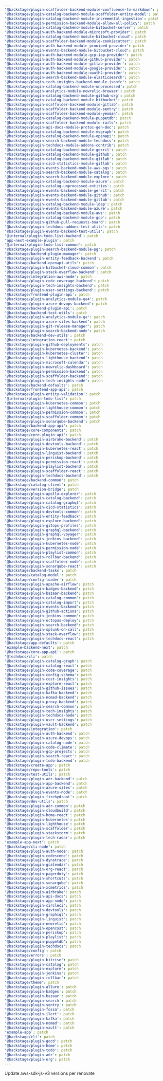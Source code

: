 ```yaml
---
'@backstage/plugin-scaffolder-backend-module-confluence-to-markdown': patch
'@backstage/plugin-catalog-backend-module-scaffolder-entity-model': patch
'@backstage/plugin-catalog-backend-module-incremental-ingestion': patch
'@backstage/plugin-permission-backend-module-allow-all-policy': patch
'@backstage/plugin-catalog-backend-module-bitbucket-server': patch
'@backstage/plugin-auth-backend-module-microsoft-provider': patch
'@backstage/plugin-catalog-backend-module-bitbucket-cloud': patch
'@backstage/plugin-scaffolder-backend-module-cookiecutter': patch
'@backstage/plugin-auth-backend-module-pinniped-provider': patch
'@backstage/plugin-events-backend-module-bitbucket-cloud': patch
'@backstage/plugin-auth-backend-module-gcp-iap-provider': patch
'@backstage/plugin-auth-backend-module-github-provider': patch
'@backstage/plugin-auth-backend-module-gitlab-provider': patch
'@backstage/plugin-auth-backend-module-google-provider': patch
'@backstage/plugin-auth-backend-module-oauth2-provider': patch
'@backstage/plugin-search-backend-module-elasticsearch': patch
'@backstage/plugin-tech-insights-backend-module-jsonfc': patch
'@backstage/plugin-catalog-backend-module-unprocessed': patch
'@backstage/plugin-analytics-module-newrelic-browser': patch
'@backstage/plugin-catalog-backend-module-github-org': patch
'@backstage/plugin-catalog-backend-module-bitbucket': patch
'@backstage/plugin-scaffolder-backend-module-gitlab': patch
'@backstage/plugin-scaffolder-backend-module-sentry': patch
'@backstage/plugin-scaffolder-backend-module-yeoman': patch
'@backstage/plugin-catalog-backend-module-puppetdb': patch
'@backstage/plugin-scaffolder-backend-module-rails': patch
'@backstage/plugin-api-docs-module-protoc-gen-doc': patch
'@backstage/plugin-catalog-backend-module-msgraph': patch
'@backstage/plugin-catalog-backend-module-openapi': patch
'@backstage/plugin-search-backend-module-techdocs': patch
'@backstage/plugin-techdocs-module-addons-contrib': patch
'@backstage/plugin-catalog-backend-module-gerrit': patch
'@backstage/plugin-catalog-backend-module-github': patch
'@backstage/plugin-catalog-backend-module-gitlab': patch
'@backstage/plugin-cicd-statistics-module-gitlab': patch
'@backstage/plugin-events-backend-module-aws-sqs': patch
'@backstage/plugin-search-backend-module-catalog': patch
'@backstage/plugin-search-backend-module-explore': patch
'@backstage/plugin-catalog-backend-module-azure': patch
'@backstage/plugin-catalog-unprocessed-entities': patch
'@backstage/plugin-events-backend-module-gerrit': patch
'@backstage/plugin-events-backend-module-github': patch
'@backstage/plugin-events-backend-module-gitlab': patch
'@backstage/plugin-catalog-backend-module-ldap': patch
'@backstage/plugin-events-backend-module-azure': patch
'@backstage/plugin-catalog-backend-module-aws': patch
'@backstage/plugin-catalog-backend-module-gcp': patch
'@backstage/plugin-github-pull-requests-board': patch
'@backstage/plugin-techdocs-addons-test-utils': patch
'@backstage/plugin-events-backend-test-utils': patch
'@internal/plugin-todo-list-backend': patch
'app-next-example-plugin': patch
'@internal/plugin-todo-list-common': patch
'@backstage/plugin-search-backend-module-pg': patch
'@backstage/backend-plugin-manager': patch
'@backstage/plugin-entity-feedback-backend': patch
'@backstage/backend-openapi-utils': patch
'@backstage/plugin-bitbucket-cloud-common': patch
'@backstage/plugin-stack-overflow-backend': patch
'@backstage/integration-aws-node': patch
'@backstage/plugin-code-coverage-backend': patch
'@backstage/plugin-tech-insights-backend': patch
'@backstage/plugin-user-settings-backend': patch
'@backstage/frontend-plugin-api': patch
'@backstage/plugin-analytics-module-ga4': patch
'@backstage/plugin-azure-devops-backend': patch
'@backstage/backend-plugin-api': patch
'@backstage/backend-test-utils': patch
'@backstage/plugin-analytics-module-ga': patch
'@backstage/plugin-azure-sites-backend': patch
'@backstage/plugin-git-release-manager': patch
'@backstage/plugin-search-backend-node': patch
'@backstage/backend-dev-utils': patch
'@backstage/integration-react': patch
'@backstage/plugin-github-deployments': patch
'@backstage/plugin-kubernetes-backend': patch
'@backstage/plugin-kubernetes-cluster': patch
'@backstage/plugin-lighthouse-backend': patch
'@backstage/plugin-microsoft-calendar': patch
'@backstage/plugin-newrelic-dashboard': patch
'@backstage/plugin-permission-backend': patch
'@backstage/plugin-scaffolder-backend': patch
'@backstage/plugin-tech-insights-node': patch
'@backstage/backend-defaults': patch
'@backstage/frontend-app-api': patch
'@backstage/plugin-entity-validation': patch
'@internal/plugin-todo-list': patch
'@backstage/plugin-kubernetes-common': patch
'@backstage/plugin-lighthouse-common': patch
'@backstage/plugin-permission-common': patch
'@backstage/plugin-scaffolder-common': patch
'@backstage/plugin-sonarqube-backend': patch
'@backstage/backend-app-api': patch
'@backstage/core-components': patch
'@backstage/core-plugin-api': patch
'@backstage/plugin-airbrake-backend': patch
'@backstage/plugin-devtools-backend': patch
'@backstage/plugin-kubernetes-react': patch
'@backstage/plugin-linguist-backend': patch
'@backstage/plugin-periskop-backend': patch
'@backstage/plugin-permission-react': patch
'@backstage/plugin-playlist-backend': patch
'@backstage/plugin-scaffolder-react': patch
'@backstage/plugin-techdocs-backend': patch
'@backstage/backend-common': patch
'@backstage/catalog-client': patch
'@backstage/version-bridge': patch
'@backstage/plugin-apollo-explorer': patch
'@backstage/plugin-catalog-backend': patch
'@backstage/plugin-catalog-graphql': patch
'@backstage/plugin-cicd-statistics': patch
'@backstage/plugin-devtools-common': patch
'@backstage/plugin-entity-feedback': patch
'@backstage/plugin-explore-backend': patch
'@backstage/plugin-gitops-profiles': patch
'@backstage/plugin-graphql-backend': patch
'@backstage/plugin-graphql-voyager': patch
'@backstage/plugin-jenkins-backend': patch
'@backstage/plugin-kubernetes-node': patch
'@backstage/plugin-permission-node': patch
'@backstage/plugin-playlist-common': patch
'@backstage/plugin-rollbar-backend': patch
'@backstage/plugin-scaffolder-node': patch
'@backstage/plugin-sonarqube-react': patch
'@backstage/backend-tasks': patch
'@backstage/catalog-model': patch
'@backstage/config-loader': patch
'@backstage/plugin-apache-airflow': patch
'@backstage/plugin-badges-backend': patch
'@backstage/plugin-bazaar-backend': patch
'@backstage/plugin-catalog-common': patch
'@backstage/plugin-catalog-import': patch
'@backstage/plugin-events-backend': patch
'@backstage/plugin-github-actions': patch
'@backstage/plugin-jenkins-common': patch
'@backstage/plugin-octopus-deploy': patch
'@backstage/plugin-search-backend': patch
'@backstage/plugin-splunk-on-call': patch
'@backstage/plugin-stack-overflow': patch
'@backstage/plugin-techdocs-react': patch
'@backstage/app-defaults': patch
'example-backend-next': patch
'@backstage/core-app-api': patch
'@techdocs/cli': patch
'@backstage/plugin-catalog-graph': patch
'@backstage/plugin-catalog-react': patch
'@backstage/plugin-code-coverage': patch
'@backstage/plugin-config-schema': patch
'@backstage/plugin-cost-insights': patch
'@backstage/plugin-explore-react': patch
'@backstage/plugin-github-issues': patch
'@backstage/plugin-kafka-backend': patch
'@backstage/plugin-nomad-backend': patch
'@backstage/plugin-proxy-backend': patch
'@backstage/plugin-search-common': patch
'@backstage/plugin-tech-insights': patch
'@backstage/plugin-techdocs-node': patch
'@backstage/plugin-user-settings': patch
'@backstage/plugin-vault-backend': patch
'@backstage/integration': patch
'@backstage/plugin-auth-backend': patch
'@backstage/plugin-azure-devops': patch
'@backstage/plugin-catalog-node': patch
'@backstage/plugin-code-climate': patch
'@backstage/plugin-gcp-projects': patch
'@backstage/plugin-search-react': patch
'@backstage/plugin-todo-backend': patch
'@backstage/create-app': patch
'@backstage/repo-tools': patch
'@backstage/test-utils': patch
'@backstage/plugin-adr-backend': patch
'@backstage/plugin-app-backend': patch
'@backstage/plugin-azure-sites': patch
'@backstage/plugin-events-node': patch
'@backstage/plugin-firehydrant': patch
'@backstage/dev-utils': patch
'@backstage/plugin-adr-common': patch
'@backstage/plugin-cloudbuild': patch
'@backstage/plugin-home-react': patch
'@backstage/plugin-kubernetes': patch
'@backstage/plugin-lighthouse': patch
'@backstage/plugin-scaffolder': patch
'@backstage/plugin-stackstorm': patch
'@backstage/plugin-tech-radar': patch
'example-app-next': patch
'@backstage/cli-node': patch
'@backstage/plugin-auth-node': patch
'@backstage/plugin-codescene': patch
'@backstage/plugin-dynatrace': patch
'@backstage/plugin-gcalendar': patch
'@backstage/plugin-org-react': patch
'@backstage/plugin-pagerduty': patch
'@backstage/plugin-shortcuts': patch
'@backstage/plugin-sonarqube': patch
'@backstage/plugin-xcmetrics': patch
'@backstage/plugin-airbrake': patch
'@backstage/plugin-api-docs': patch
'@backstage/plugin-app-node': patch
'@backstage/plugin-circleci': patch
'@backstage/plugin-devtools': patch
'@backstage/plugin-graphiql': patch
'@backstage/plugin-linguist': patch
'@backstage/plugin-newrelic': patch
'@backstage/plugin-opencost': patch
'@backstage/plugin-periskop': patch
'@backstage/plugin-playlist': patch
'@backstage/plugin-puppetdb': patch
'@backstage/plugin-techdocs': patch
'@backstage/config': patch
'@backstage/errors': patch
'@backstage/plugin-bitrise': patch
'@backstage/plugin-catalog': patch
'@backstage/plugin-explore': patch
'@backstage/plugin-jenkins': patch
'@backstage/plugin-rollbar': patch
'@backstage/theme': patch
'@backstage/plugin-allure': patch
'@backstage/plugin-badges': patch
'@backstage/plugin-bazaar': patch
'@backstage/plugin-search': patch
'@backstage/plugin-sentry': patch
'@backstage/plugin-fossa': patch
'@backstage/plugin-ilert': patch
'@backstage/plugin-kafka': patch
'@backstage/plugin-nomad': patch
'@backstage/plugin-vault': patch
'example-app': patch
'@backstage/cli': patch
'@backstage/plugin-gocd': patch
'@backstage/plugin-home': patch
'@backstage/plugin-todo': patch
'@backstage/plugin-adr': patch
'@backstage/plugin-org': patch
---
```


Update aws-sdk-js-v3 versions per renovate
